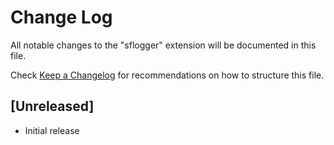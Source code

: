 # Change Log

All notable changes to the "sflogger" extension will be documented in this file.

Check [Keep a Changelog](http://keepachangelog.com/) for recommendations on how to structure this file.

## [Unreleased]

- Initial release